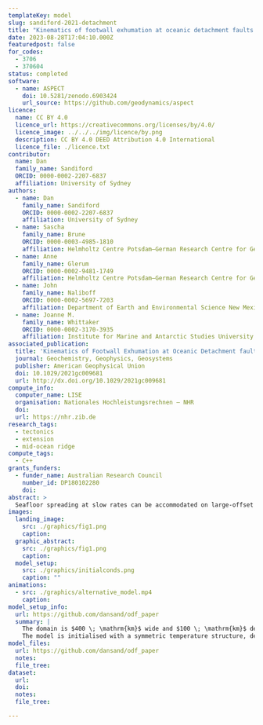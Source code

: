 ```yaml
---
templateKey: model
slug: sandiford-2021-detachment
title: "Kinematics of footwall exhumation at oceanic detachment faults: solid‐block rotation and apparent unbending"
date: 2023-08-28T17:04:10.000Z
featuredpost: false
for_codes:
  - 3706
  - 370604
status: completed
software:
  - name: ASPECT
    doi: 10.5281/zenodo.6903424
    url_source: https://github.com/geodynamics/aspect
licence:
  name: CC BY 4.0
  licence_url: https://creativecommons.org/licenses/by/4.0/
  licence_image: ../../../img/licence/by.png
  description: CC BY 4.0 DEED Attribution 4.0 International
  licence_file: ./licence.txt
contributor:
  name: Dan
  family_name: Sandiford
  ORCID: 0000-0002-2207-6837
  affiliation: University of Sydney
authors:
  - name: Dan
    family_name: Sandiford
    ORCID: 0000-0002-2207-6837
    affiliation: University of Sydney
  - name: Sascha
    family_name: Brune
    ORCID: 0000-0003-4985-1810
    affiliation: Helmholtz Centre Potsdam—German Research Centre for Geosciences (GFZ)  Potsdam Germany
  - name: Anne
    family_name: Glerum
    ORCID: 0000-0002-9481-1749
    affiliation: Helmholtz Centre Potsdam—German Research Centre for Geosciences (GFZ)  Potsdam Germany
  - name: John
    family_name: Naliboff
    ORCID: 0000-0002-5697-7203
    affiliation: Department of Earth and Environmental Science New Mexico Institute of Mining and Technology  Socorro NM USA
  - name: Joanne M.
    family_name: Whittaker
    ORCID: 0000-0002-3170-3935
    affiliation: Institute for Marine and Antarctic Studies University of Tasmania  Hobart TAS Australia
associated_publication:
  title: 'Kinematics of Footwall Exhumation at Oceanic Detachment faults: Solid‐Block Rotation and Apparent Unbending'
  journal: Geochemistry, Geophysics, Geosystems
  publisher: American Geophysical Union
  doi: 10.1029/2021gc009681
  url: http://dx.doi.org/10.1029/2021gc009681
compute_info:
  computer_name: LISE
  organisation: Nationales Hochleistungsrechnen – NHR
  doi:
  url: https://nhr.zib.de
research_tags:
  - tectonics
  - extension
  - mid-ocean ridge
compute_tags:
  - C++
grants_funders:
  - funder_name: Australian Research Council
    number_id: DP180102280
    doi:
abstract: >
  Seafloor spreading at slow rates can be accommodated on large-offset oceanic detachment faults (ODFs), that exhume lower crustal and mantle rocks in footwall domes termed oceanic core complexes (OCCs). Footwall rocks experience large rotation during exhumation, yet important aspects of the kinematics—particularly the relative roles of solid-block rotation and flexure—are not clearly understood. Using a high-resolution numerical model, we explore the exhumation kinematics in the footwall beneath an emergent ODF/OCC. A key feature of the models is that footwall motion is dominated by solid-block rotation, accommodated by the nonplanar, concave-down fault interface. A consequence is that curvature measured along the ODF is representative of a neutral stress configuration, rather than a “bent” one. Instead, it is in the subsequent process of “apparent unbending” that significant flexural stresses are developed in the model footwall. The brittle strain associated with apparent unbending is produced dominantly in extension, beneath the OCC, consistent with earthquake clustering observed in the Trans-Atlantic Geotraverse at the Mid-Atlantic Ridge.
images:
  landing_image:
    src: ./graphics/fig1.png
    caption:
  graphic_abstract:
    src: ./graphics/fig1.png
    caption:
  model_setup:
    src: ./graphics/initialconds.png
    caption: ""
animations:
  - src: ./graphics/alternative_model.mp4
    caption:
model_setup_info:
  url: https://github.com/dansand/odf_paper
  summary: |
    The domain is $400 \; \mathrm{km}$ wide and $100 \; \mathrm{km}$ deep, and includes five levels of mesh refinement, as shown in the figure.
    The model is initialised with a symmetric temperature structure, defined by a transient 1-D cooling profile, with an age of $0.5 \; \mathrm{Myr}$ in the center of the domain. The thermal profile ages outwardly in proportion to the applied spreading rate of $2 \; \mathrm{cm\,{yr}^{-1}}$ (full rate), which is representative for slow spreading ridges. Uniform inflow at the bottom boundary balances the outward flux of material at the side boundaries. The model has a true free surface, and a diffusion process is applied to the surface topography in order to counteract strong mesh deformation. A simplification here is that the effect of the water column is ignored, i.e. the detachment system is modeled as sub-aerial. There is no compositional differentiation in the model (i.e. no crust/mantle) and all parts of the domain are subject to the same constitutive model. The constitutive model incorporates viscous (dislocation creep), elastic and plastic (pseudo-brittle) deformation mechanisms, hereafter referred to as visco-elastic plastic (VEP) rheology, following the approach of Moresi et al. (2003). The advection-diffusion equation included an anomalously- high diffusivity $(3 \times {10}^{-6} \; \mathrm{m^2 \, s^{-1}})$ which is intended to model the near axis cooling effect of hydrothermal circulation (cf. Lavier and Buck, 2002). As implemented here, the higher diffusivity applies throughout the domain, rather than being localized at the ridge (as in Lavier and Buck, 2002). The parameters chosen here result in $\sim 10 \; \mathrm{km}$ lithosphere at the ridge axis, which is in the range identified for ODF development. Due to the difference in diffusivity values in the initial conditions $({10}^{-6} \; \mathrm{m^2 \, s^{-1}})$, and temperature evolution equation $(3 \times {10}^{-6})$, the thermal structure is not in steady state and some cooling of the off-axis lithosphere occurs.
model_files:
  url: https://github.com/dansand/odf_paper
  notes:
  file_tree:
dataset:
  url:
  doi:
  notes:
  file_tree:

---
```

